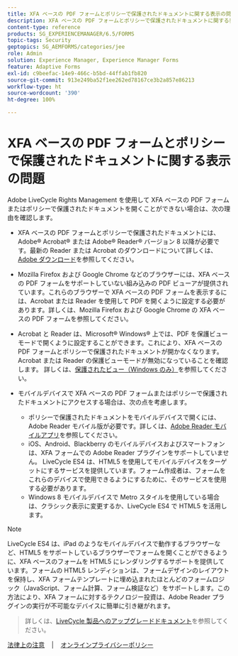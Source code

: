 ```yaml
---
title: XFA ベースの PDF フォームとポリシーで保護されたドキュメントに関する表示の問題
description: XFA ベースの PDF フォームとポリシーで保護されたドキュメントに関する表示の問題
content-type: reference
products: SG_EXPERIENCEMANAGER/6.5/FORMS
topic-tags: Security
geptopics: SG_AEMFORMS/categories/jee
role: Admin
solution: Experience Manager, Experience Manager Forms
feature: Adaptive Forms
exl-id: c9beefac-14e9-466c-b5bd-44ffab1fb820
source-git-commit: 913e249ba52f1ee262ed78167ce3b2a857e86213
workflow-type: ht
source-wordcount: '390'
ht-degree: 100%

---
```


# XFA ベースの PDF フォームとポリシーで保護されたドキュメントに関する表示の問題

Adobe LiveCycle Rights Management を使用して XFA ベースの PDF フォームまたはポリシーで保護されたドキュメントを開くことができない場合は、次の理由を確認します。

* XFA ベースの PDF フォームとポリシーで保護されたドキュメントには、Adobe® Acrobat® または Adobe® Reader® バージョン 8 以降が必要です。最新の Reader または Acrobat のダウンロードについて詳しくは、[Adobe ダウンロード](https://www.adobe.com/jp/downloads.html)を参照してください。
* Mozilla Firefox および Google Chrome などのブラウザーには、XFA ベースの PDF フォームをサポートしていない組み込みの PDF ビューアが提供されています。これらのブラウザーで XFA ベースの PDF フォームを表示するには、Acrobat または Reader を使用して PDF を開くように設定する必要があります。詳しくは、Mozilla Firefox および Google Chrome の XFA ベースの PDF フォームを参照してください。
* Acrobat と Reader は、Microsoft® Windows® 上では、PDF を保護ビューモードで開くように設定することができます。これにより、XFA ベースの PDF フォームとポリシーで保護されたドキュメントが開かなくなります。Acrobat または Reader の保護ビューモードが無効になっていることを確認します。 詳しくは、[保護されたビュー（Windows のみ）](https://helpx.adobe.com/jp/acrobat/kb/end-of-support-acrobat-x-reader-x.html)を参照してください。
* モバイルデバイスで XFA ベースの PDF フォームまたはポリシーで保護されたドキュメントにアクセスする場合は、次の点を考慮します。

   * ポリシーで保護されたドキュメントをモバイルデバイスで開くには、Adobe Reader モバイル版が必要です。詳しくは、[Adobe Reader モバイルアプリ](https://www.adobe.com/jp/acrobat/mobile/acrobat-reader.html)を参照してください。
   * iOS、Android、Blackberry のモバイルデバイスおよびスマートフォンは、XFA フォームでの Adobe Reader プラグインをサポートしていません。 LiveCycle ES4 は、HTML5 を使用してモバイルデバイスをターゲットにするサービスを提供しています。フォーム作成者は、フォームをこれらのデバイスで使用できるようにするために、そのサービスを使用する必要があります。
   * Windows 8 モバイルデバイスで Metro スタイルを使用している場合は、クラシック表示に変更するか、LiveCycle ES4 で HTML5 を活用します。

>[!NOTE]
>
>LiveCycle ES4 は、iPad のようなモバイルデバイスで動作するブラウザーなど、HTML5 をサポートしているブラウザーでフォームを開くことができるように、XFA ベースのフォームを HTML5 にレンダリングするサポートを提供しています。フォームの HTML5 レンディションは、フォームデザインのレイアウトを保持し、XFA フォームテンプレートに埋め込まれたほとんどのフォームロジック（JavaScript、フォーム計算、フォーム検証など）をサポートします。この方法により、XFA フォームに対するテクノロジー投資は、Adobe Reader プラグインの実行が不可能なデバイスに簡単に引き継がれます。
>>詳しくは、[LiveCycle 製品へのアップグレードドキュメント](https://business.adobe.com/products/experience-manager/forms/aem-forms.html)を参照してください。

[法律上の注意](https://chl-author-preview.corp.adobe.com/content/help/en/legal/legal-notices.html)    |    [オンラインプライバシーポリシー](https://www.adobe.com/jp/privacy.html)
